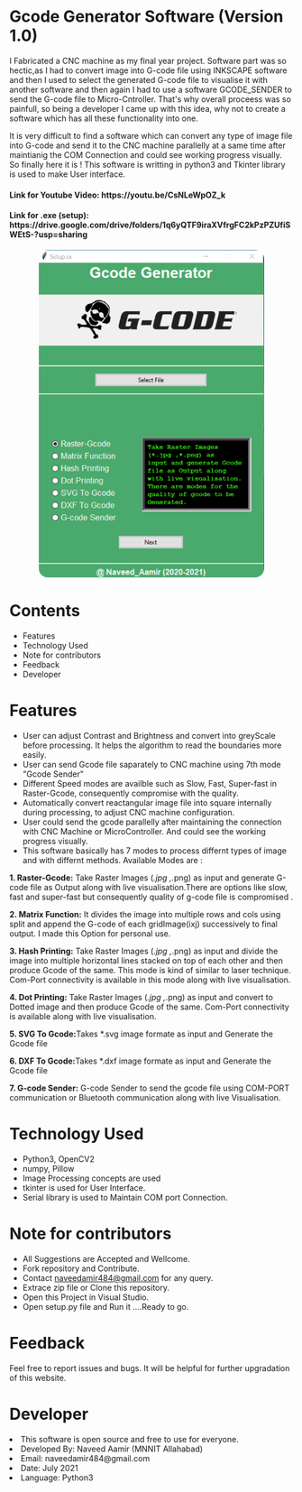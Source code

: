 
# Gcode Generator Software (Version 1.0)

I Fabricated a CNC machine as my final year project. Software part was so hectic,as 
I had to convert image into G-code file using INKSCAPE software and then I used to select 
the generated G-code file to visualise it with another software and then again I had to use a
software GCODE_SENDER  to send the G-code file to Micro-Cntroller. That's why overall proceess was so painfull, 
so being a developer I came up with this idea, why not to create a software which has all these functionality into one.

It is very difficult to find a software which can convert any type 
of image file into G-code and send it to the CNC machine parallelly at a same time after
maintianig the COM Connection and could see working progress visually. So finally here it is ! This software is 
writting in python3 and Tkinter library is used to make User interface.

<h4>Link for Youtube Video: https://youtu.be/CsNLeWpOZ_k </h4>
<h4>Link for .exe (setup): https://drive.google.com/drive/folders/1q6yQTF9iraXVfrgFC2kPzPZUfiSWEtS-?usp=sharing</h4>


<p align="center">
  <img src="images/1.png" style="border-radius: 1rem " width="400" alt="accessibility text">
</p>

# Contents

* Features
* Technology Used
* Note for contributors
* Feedback
* Developer

# Features

* User can adjust Contrast and Brightness and convert into greyScale before processing. It helps the algorithm to read the boundaries more easily. 
* User can send Gcode file saparately to CNC machine using 7th mode "Gcode Sender"
* Different Speed modes are availble such as Slow, Fast, Super-fast in Raster-Gcode, consequently compromise with the quality.
* Automatically convert reactangular image file into square internally during processing, to adjust CNC machine configuration. 
* User could send the gcode parallelly after maintaining the connection with CNC Machine or MicroController. And could see the working progress visually.
* This software basically has 7 modes to process differnt types of image and with differnt methods. Available Modes are :

<b>1. Raster-Gcode:</b> 
Take Raster Images (*.jpg ,*.png) as input and generate G-code file as Output along with live visualisation.There are options like slow, fast and super-fast but consequently quality of g-code file is compromised .

<b>2. Matrix Function:</b> It divides the image into multiple rows and cols using split and append the G-code of each gridImage(ixj) successively to final output. I made this Option for personal use.  

<b>3. Hash Printing:</b> Take Raster Images (*.jpg ,*.png) as input and divide the image into multiple horizontal lines stacked on top of each other and then produce Gcode of the same. This mode is kind of similar to laser technique. Com-Port connectivity is available in this mode along with live visualisation.  

<b>4. Dot Printing:</b> Take Raster Images (*.jpg ,*.png) as input and convert to Dotted image and then produce Gcode of the same. Com-Port connectivity is available 
along with live visualisation. 

<b>5. SVG To Gcode:</b>Takes *.svg image formate as input and Generate the Gcode file 

<b>6. DXF To Gcode:</b>Takes *.dxf image formate as input and Generate the Gcode file 

<b>7. G-code Sender:</b> G-code Sender to send the gcode file using COM-PORT communication or Bluetooth communication along with live Visualisation.



# Technology Used

* Python3, OpenCV2 
* numpy, Pillow  
* Image Processing concepts are used
* tkinter is used for User Interface.
* Serial library is used to Maintain COM port Connection.


# Note for contributors

* All Suggestions are Accepted and Wellcome.
* Fork repository and Contribute.
* Contact naveedamir484@gmail.com for any query.
* Extrace zip file or Clone this repository.
* Open this Project in Visual Studio.
* Open setup.py file and Run it ....Ready to go.

# Feedback
Feel free to report issues and bugs. It will be helpful for further upgradation of this website.

# Developer
<li>This software is open source and free to use for everyone.</li>
<li>Developed By: Naveed Aamir (MNNIT Allahabad)</li>
<li>Email: naveedamir484@gmail.com </li>
<li>Date: July 2021</li>
<li>Language: Python3</li>

